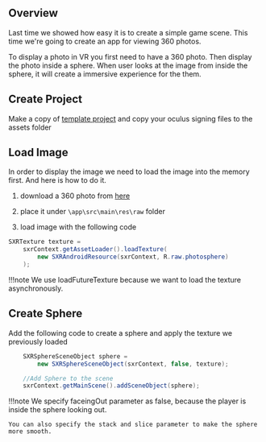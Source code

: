 
## Overview

Last time we showed how easy it is to create a simple game scene. This time we're going to create an app for viewing 360 photos.

To display a photo in VR you first need to have a 360 photo. Then display the photo inside a sphere. When user looks at the image from inside the sphere, it will create a immersive experience for the them. 


## Create Project
Make a copy of [template project](https://github.com/nitosan/sxrsdk-template) and copy your oculus signing files to the assets folder


## Load Image

In order to display the image we need to load the image into the memory first. And here is how to do it.

1. download a 360 photo from [here](https://github.com/sxrsdk/sxrsdk-demos/blob/master/sxr-360photo/app/src/main/res/raw/photosphere.jpg) 

1. place it under `\app\src\main\res\raw` folder

1. load image with the following code
```java
SXRTexture texture = 
	sxrContext.getAssetLoader().loadTexture(
		new SXRAndroidResource(sxrContext, R.raw.photosphere)
	);
```

!!!note
	We use loadFutureTexture because we want to load the texture asynchronously.

## Create Sphere

Add the following code to create a sphere and apply the texture we previously loaded
```java
	SXRSphereSceneObject sphere = 
		new SXRSphereSceneObject(sxrContext, false, texture);

	//Add Sphere to the scene
    sxrContext.getMainScene().addSceneObject(sphere);
```

!!!note
	We specify faceingOut parameter as false, because the player is inside the sphere looking out.

	You can also specify the stack and slice parameter to make the sphere more smooth.
